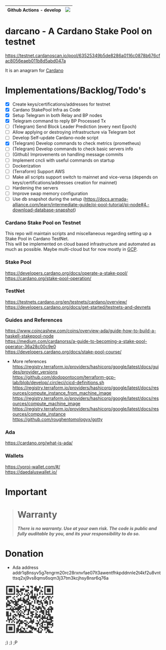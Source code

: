 Github Actions - develop | [![](https://github.com/dodopontocom/darcano/actions/workflows/testnet.yml/badge.svg?branch=terraforming)](https://github.com/dodopontocom/darcano/actions/workflows/testnet.yml) |
--- | --- |

# darcano - A Cardano Stake Pool on testnet  
https://testnet.cardanoscan.io/pool/63525349b5de8286a0116c0878b676cfac8056eaeb011b8d5abd047a  

It is an anagram for [Cardano](https://developers.cardano.org/)  

# Implementations/Backlog/Todo's

- [x] Create keys/certifications/addresses for testnet
- [x] Cardano StakePool Infra as Code  
- [x] Setup Telegram in both Relay and BP nodes    
- [x] Telegram command to reply BP Processed Tx  
- [ ] (Telegram) Send Block Leader Prediction (every next Epoch)  
- [ ] Allow applying or destroying infrastructure via Telegram bot
- [ ] Develop Self-update Cardano-node script  
- [x] (Telegram) Develop commands to check metrics (prometheus)  
- [ ] (Telegram) Develop commands to check basic servers info  
- [ ] (Github) Improvements on handling message commits  
- [ ] Implement cncli with useful commands on startup
- [ ] Dockerization  
- [ ] (Terraform) Support AWS  
- [ ] Make all scripts support switch to mainnet and vice-versa (depends on keys/certifications/addresses creation for mainnet)  
- [ ] Hardening the servers
- [ ] Improve swap memory configuration
- [ ] Use db snapshot during the setup (https://docs.armada-alliance.com/learn/intermediate-guide/pi-pool-tutorial/pi-node#4.-download-database-snapshot)

### Cardano Stake Pool on Testnet
This repo will maintain scripts and miscellaneous regarding setting up a Stake Pool in Cardano TestNet.  
This will be implemented on cloud based infrastructure and automated as much as possible. Maybe multi-cloud but for now mostly in [GCP](https://cloud.google.com/products).

### Stake Pool
https://developers.cardano.org/docs/operate-a-stake-pool/  
https://cardano.org/stake-pool-operation/

### TestNet
https://testnets.cardano.org/en/testnets/cardano/overview/  
https://developers.cardano.org/docs/get-started/testnets-and-devnets

### Guides and References
https://www.coincashew.com/coins/overview-ada/guide-how-to-build-a-haskell-stakepool-node  
https://medium.com/cardanorss/a-guide-to-becoming-a-stake-pool-operator-36a28c00c9e0  
https://developers.cardano.org/docs/stake-pool-course/

- More references  
https://registry.terraform.io/providers/hashicorp/google/latest/docs/guides/provider_versions  
https://github.com/dodopontocom/terraform-gcp-lab/blob/develop/.circleci/cicd-definitions.sh  
https://registry.terraform.io/providers/hashicorp/google/latest/docs/resources/compute_instance_from_machine_image  
https://registry.terraform.io/providers/hashicorp/google/latest/docs/resources/compute_machine_image  
https://registry.terraform.io/providers/hashicorp/google/latest/docs/resources/compute_instance  
https://github.com/roughentomologyx/gotty

### Ada
https://cardano.org/what-is-ada/

### Wallets
https://yoroi-wallet.com/#/  
https://daedaluswallet.io/

# Important
> # Warranty
> ***There is no warranty. Use at your own risk. The code is public and fully auditable by you, and its your responsibility to do so.***

# Donation
- Ada address  
addr1q8nsyv5g7engrm20rc28rxnvfae07lt3awentfhkpddnnle2t4kf2u8vntttsq2xj9vs8qms6sqm3j37tm3kcjhsy8nsr6q76a

![image](ada_my_address.png)

;)
;) ;P
